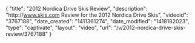 {
    "title": "2012 Nordica Drive Skis Review",
    "description": "http:\/\/www.skis.com Review for the 2012 Nordica Drive Skis",
    "videoid": "3767188",
    "date_created": "1411361274",
    "date_modified": "1418182023",
    "type": "captivate",
    "layout": "video",
    "url": "\/v\/2012-nordica-drive-skis-review\/3767188"
}